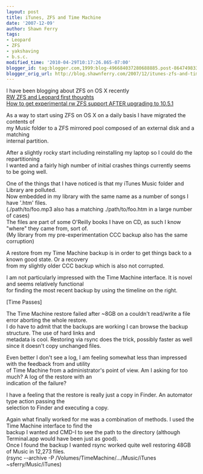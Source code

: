 ```yaml
---
layout: post
title: iTunes, ZFS and Time Machine
date: '2007-12-09'
author: Shawn Ferry
tags:
- Leopard
- ZFS
- yakshaving
- b.s.c.
modified_time: '2010-04-29T10:17:26.865-07:00'
blogger_id: tag:blogger.com,1999:blog-496684037280688885.post-8647498334306562103
blogger_orig_url: http://blog.shawnferry.com/2007/12/itunes-zfs-and-time-machine.html
---
```


I have been blogging about ZFS on OS X recently  
[RW ZFS and Leopard first
thoughts](http://blogs.sun.com/yakshaving/entry/rw_and_zfs_leopard_my "RW ZFS
and Leopard first thoughts" )  
[How to get experimental rw ZFS support AFTER upgrading to
10.5.1](http://blogs.sun.com/yakshaving/entry/how_to_get_experimental_rw "How
to get experimental rw ZFS support AFTER upgrading to 10.5.1" )  
  
As a way to start using ZFS on OS X on a daily basis I have migrated the
contents of  
my Music folder to a ZFS mirrored pool composed of an external disk and a
matching  
internal partition.  
  
After a slightly rocky start including reinstalling my laptop so I could do
the repartitioning  
I wanted and a fairly high number of initial crashes things currently seems to
be going well.  
  
One of the things that I have noticed is that my iTunes Music folder and
Library are polluted.  
Now embedded in my library with the same name as a number of songs I have
'.htm' files.  
(./path/to/foo.mp3 also has a matching ./path/to/foo.htm in a large number of
cases)  
The files are part of some O'Reilly books I have on CD, as such I know "where"
they came from, sort of.  
(My library from my pre-experimentation CCC backup also has the same
corruption)  
  
A restore from my Time Machine backup is in order to get things back to a
known good state. Or a recovery  
from my slightly older CCC backup which is also not corrupted.  
  
I am not particularly impressed with the Time Machine interface. It is novel
and seems relatively functional  
for finding the most recent backup by using the timeline on the right.  
  
[Time Passes]  
  
The Time Machine restore failed after ~8GB on a couldn't read/write a file
error aborting the whole restore.  
I do have to admit that the backups are working I can browse the backup
structure. The use of hard links and  
metadata is cool. Restoring via rsync does the trick, possibly faster as well
since it doesn't copy unchanged files.  
  
Even better I don't see a log, I am feeling somewhat less than impressed with
the feedback from and utility  
of Time Machine from a administrator's point of view. Am I asking for too
much? A log of the restore with an  
indication of the failure?  
  
I have a feeling that the restore is really just a copy in Finder. An
automator type action passing the  
selection to Finder and executing a copy.  
  
Again what finally worked for me was a combination of methods. I used the Time
Machine interface to find the  
backup I wanted and CMD-I to see the path to the directory (although
Terminal.app would have been just as good).  
Once I found the backup I wanted rsync worked quite well restoring 48GB of
Music in 12,273 files.  
(rsync --archive -P /Volumes/TimeMachine/.../Music/iTunes
~sferry/Music/iTunes)  
  
